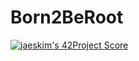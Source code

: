 # Born2BeRoot
[![jaeskim's 42Project Score](https://badge42.herokuapp.com/api/project/misaev/Born2beroot)](https://github.com/JaeSeoKim/badge42)

